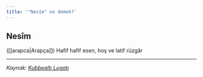 ```yaml
---
title: '"Nesîm" ne demek?'
---
```


## Nesîm
([[arapca|Arapça]]) Hafif hafif esen, hoş ve latif rüzgâr

---
*Kaynak: [Kubbealtı Lugatı](https://lugatim.com/s/nesim)*